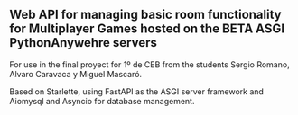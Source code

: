 ## Web API for managing basic room functionality for Multiplayer Games hosted on the BETA ASGI PythonAnywehre servers

For use in the final proyect for 1º de CEB from the students Sergio Romano, Alvaro Caravaca y Miguel Mascaró.

Based on Starlette, using FastAPI as the ASGI server framework and Aiomysql and Asyncio for database management. 
